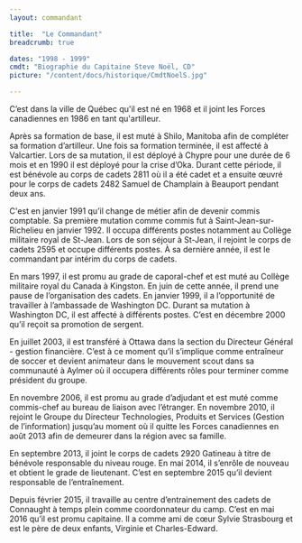 ```yaml
---
layout: commandant

title:  "Le Commandant"  
breadcrumb: true

dates: "1998 - 1999"
cmdt: "Biographie du Capitaine Steve Noël, CD"
picture: "/content/docs/historique/CmdtNoelS.jpg"

---
```


C’est dans la ville de Québec qu'il est né en 1968 et il joint les Forces canadiennes en 1986 en tant qu'artilleur.

Après sa formation de base, il est muté à Shilo, Manitoba afin de compléter sa formation d’artilleur. Une fois sa formation terminée, il est affecté à Valcartier. Lors de sa mutation, il est déployé à Chypre pour une durée de 6 mois et en 1990 il est déployé pour la crise d’Oka. Durant cette période, il est bénévole au corps de cadets 2811 où il a été cadet et a ensuite œuvré pour le corps de cadets 2482 Samuel de Champlain à Beauport pendant deux ans.

C'est en janvier 1991 qu’il change de métier afin de devenir commis comptable. Sa première mutation comme commis fut à Saint-Jean-sur-Richelieu en janvier 1992. Il occupa différents postes notamment au Collège militaire royal de St-Jean. Lors de son séjour à St-Jean, il rejoint le corps de cadets 2595 et occupe différents postes. À sa dernière année, il est le commandant par intérim du corps de cadets.

En mars 1997, il est promu au grade de caporal-chef et est muté au Collège militaire royal du Canada à Kingston. En juin de cette année, il prend une pause de l’organisation des cadets. En janvier 1999, il a l’opportunité de travailler à l’ambassade de Washington DC. Durant sa mutation à Washington DC, il est affecté à différents postes. C’est en décembre 2000 qu’il reçoit sa promotion de sergent.

En juillet 2003, il est transféré à Ottawa dans la section du Directeur Général - gestion financière. C’est à ce moment qu’il s’implique comme entraîneur de soccer et devient animateur dans le mouvement scout dans sa communauté à Aylmer où il occupera différents rôles pour terminer comme président du groupe.

En novembre 2006, il est promu au grade d’adjudant et est muté comme commis-chef au bureau de liaison avec l’étranger. En novembre 2010, il rejoint le Groupe du Directeur Technologies, Produits et Services (Gestion de l’information) jusqu’au moment où il quitte les Forces canadiennes en août 2013 afin de demeurer dans la région avec sa famille.

En septembre 2013, il joint le corps de cadets 2920 Gatineau à titre de bénévole responsable du niveau rouge. En mai 2014, il s’enrôle de nouveau et obtient le grade de lieutenant. C’est en septembre 2015 qu’il devient responsable de l’entraînement.

Depuis février 2015, il travaille au centre d’entrainement des cadets de Connaught à temps plein comme coordonnateur du camp. C’est en mai 2016 qu’il est promu capitaine. Il a comme ami de cœur Sylvie Strasbourg et est le père de deux enfants, Virginie et Charles-Edward.